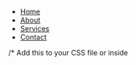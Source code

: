 <nav class="navbar">
  <ul class="nav-list">
    <li><a href="index.html">Home</a></li>
    <li><a href="about.html">About</a></li>
    <li><a href="services.html">Services</a></li>
    <li><a href="contact.html">Contact</a></li>
  </ul>
</nav>

/* Add this to your CSS file or inside <style> tags */
.navbar {
  background-color: #333;
  overflow: hidden;
}

.nav-list {
  list-style-type: none;
  margin: 0;
  padding: 0;
}

.nav-list li {
  float: left;
}

.nav-list li a {
  display: block;
  color: #f2f2f2;
  text-align: center;
  padding: 14px 20px;
  text-decoration: none;
}

.nav-list li a:hover {
  background-color: #575757;
}

# Rafail Psyroukis 

My name is Rafail Psyroukis and I am a PhD student at Durham University in the UK. My supervisor is Prof. Thanasis Bouganis.

Previously, I completed my Bachelor's and Master's degree (Part III) from the University of Cambridge.

I am mainly interested in the study of L-functions of higher rank modular forms. More specifically, my research interests include the study of Siegel and Hermitian modular forms and of their Fourier-Jacobi coefficients as well as the different kind of connections with modular forms of the orthogonal group.

A copy of my CV can be found [here](https://drive.google.com/file/d/1Im-QpxLNOzENiuYmCkz70eM0yM5cBCOu/view).
